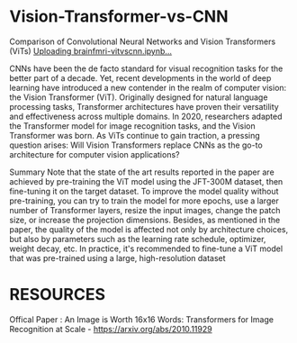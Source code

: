 # Vision-Transformer-vs-CNN
Comparison of Convolutional Neural Networks and Vision Transformers (ViTs)
[Uploading brainfmri-vitvscnn.ipynb…]()

  CNNs have been the de facto standard for visual recognition tasks for the better part of a decade. Yet, recent developments in the world of deep learning have introduced a new contender in the realm of computer vision: the Vision Transformer (ViT).
  Originally designed for natural language processing tasks, Transformer architectures have proven their versatility and effectiveness across multiple domains. In 2020, researchers adapted the Transformer model for image recognition tasks, and the Vision Transformer was born. 
As ViTs continue to gain traction, a pressing question arises: Will Vision Transformers replace CNNs as the go-to architecture for computer vision applications?


Summary
  Note that the state of the art results reported in the paper are achieved by pre-training the ViT model using the JFT-300M dataset, then fine-tuning it on the target dataset. To improve the model quality without pre-training, you can try to train the model for more epochs, use a larger number of Transformer layers, resize the input images, change the patch size, or increase the projection dimensions. Besides, as mentioned in the paper, the quality of the model is affected not only by architecture choices, but also by parameters such as the learning rate schedule, optimizer, weight decay, etc. In practice, it's recommended to fine-tune a ViT model that was pre-trained using a large, high-resolution dataset

# RESOURCES 
Offical Paper : An Image is Worth 16x16 Words: Transformers for Image Recognition at Scale - https://arxiv.org/abs/2010.11929


